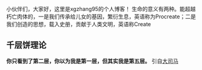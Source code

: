 小伙伴们，大家好，这里是xgzhang95的个人博客！
生命的意义有两种。能超越朽亡肉体的，一是我们传承给儿女的基因，繁衍生息，英语称为Procreate；二是我们创造的思想，载入史册，贡献于人类文明，英语称Create

## 千层饼理论

**你只看到了第二层，你以为我是第一层，但其实我是第五层。**
引自[大司马](https://baike.baidu.com/item/%E9%9F%A9%E9%87%91%E9%BE%99/22338196#viewPageContent)

